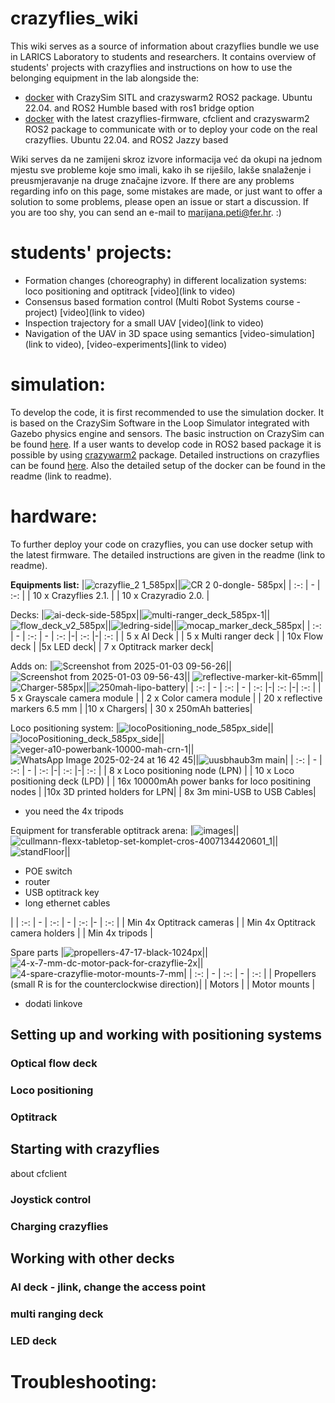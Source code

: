 # crazyflies_wiki

This wiki serves as a source of information about crazyflies bundle we use in LARICS Laboratory to students and researchers. It contains overview of students' projects with crazyflies and instructions on how to use the belonging equipment in the lab alongside the:  
* [docker](https://github.com/larics/docker_files/tree/master/ros2/ros2-humble/crazyflies-sitl) with CrazySim SITL and crazyswarm2 ROS2 package. Ubuntu 22.04. and ROS2 Humble based with ros1 bridge option
* [docker](https://github.com/larics/docker_files/tree/master/ros2/ros2-jazzy/crazyflies) with the latest crazyflies-firmware, cfclient and crazyswarm2 ROS2 package to communicate with or to deploy your code on the real crazyflies. Ubuntu 22.04. and ROS2 Jazzy based

Wiki serves da ne zamijeni skroz izvore informacija već da okupi na jednom mjestu sve probleme koje smo imali, kako ih se riješilo, lakše snalaženje i preusmjeravanje na druge značajne izvore. If there are any problems regarding info on this page, some mistakes are made, or just want to offer a solution to some problems, please open an issue or start a discussion. If you are too shy, you can send an e-mail to marijana.peti@fer.hr. :) 

# students' projects: 
* Formation changes (choreography) in different localization systems: loco positioning and optitrack [video](link to video)
* Consensus based formation control (Multi Robot Systems course - project) [video](link to video)
* Inspection trajectory for a small UAV [video](link to video)
* Navigation of the UAV in 3D space using semantics [video-simulation](link to video), [video-experiments](link to video)

# simulation:
To develop the code, it is first recommended to use the simulation docker. It is based on the CrazySim Software in the Loop Simulator integrated with Gazebo physics engine and sensors. The basic instruction on CrazySim can be found [here](link). If a user wants to develop code in ROS2 based package it is possible by using [crazywarm2](link) package. Detailed instructions on crazyflies can be found [here](link). Also the detailed setup of the docker can be found in the readme (link to readme).

# hardware:
To further deploy your code on crazyflies, you can use docker setup with the latest firmware. The detailed instructions are given in the readme (link to readme). 

**Equipments list:**
|![crazyflie_2 1_585px](https://github.com/user-attachments/assets/f5682ac9-13ad-4d07-87f1-e7fb2cfecd29)||![CR 2 0-dongle- 585px](https://github.com/user-attachments/assets/e676a21a-456b-4c10-83ea-bccb4a72068a)|
| :-: | - | :-: |
| 10 x Crazyflies 2.1. |  | 10 x Crazyradio 2.0. |


Decks: 
|![ai-deck-side-585px](https://github.com/user-attachments/assets/d0b2d148-876b-401a-af44-59ff228d1e71)||![multi-ranger_deck_585px-1](https://github.com/user-attachments/assets/2bc84a87-7ac7-435b-ba12-60a2a69e990c)||![flow_deck_v2_585px](https://github.com/user-attachments/assets/83a3441b-4491-4314-9cb8-73319bf42b3c)||![ledring-side](https://github.com/user-attachments/assets/da3eec92-181a-4503-99dd-77bfeb2be4e3)||![mocap_marker_deck_585px](https://github.com/user-attachments/assets/19cb3a41-d8e0-4104-a383-c7fce4d29703)|
| :-: | - | :-: | - | :-: |-| :-: |-| :-: |
| 5 x AI Deck |  | 5 x Multi ranger deck | | 10x Flow deck | |5x LED deck| | 7 x Optitrack marker deck|

Adds on: 
|![Screenshot from 2025-01-03 09-56-26](https://github.com/user-attachments/assets/a6309ebb-ab1a-48f3-bf46-41be3849bd48)|| ![Screenshot from 2025-01-03 09-56-43](https://github.com/user-attachments/assets/66321f3d-57a6-4ff6-91a3-356e208c3f44)|| ![reflective-marker-kit-65mm](https://github.com/user-attachments/assets/05cf544a-3337-419a-99f1-8e690531322c)|| ![Charger-585px](https://github.com/user-attachments/assets/8a6179a2-ebe8-40df-9e48-c0e9f228c358)||![250mah-lipo-battery](https://github.com/user-attachments/assets/ac9c58a7-5a5f-4690-9b95-df0542e14457)|
| :-: | - | :-: | - | :-: |-| :-: |-| :-: |
| 5 x Grayscale camera module |  | 2 x Color camera module  | | 20 x reflective markers 6.5 mm  | |10 x Chargers| | 30 x 250mAh batteries|

Loco positioning system: 
|![locoPositioning_node_585px_side](https://github.com/user-attachments/assets/cd2764cb-9408-4b7b-b57b-d952e68b27a3)||![locoPositioning_deck_585px_side](https://github.com/user-attachments/assets/f87c6b5c-cf46-4919-b5bc-3194baba453f)||![veger-a10-powerbank-10000-mah-crn-1](https://github.com/user-attachments/assets/7663b9c2-790d-43ac-b27b-0b94b8e09ea6)||![WhatsApp Image 2025-02-24 at 16 42 45](https://github.com/user-attachments/assets/ec48ce29-da7a-4f77-adfe-a2140eb5e8b6)||![uusbhaub3m main](https://github.com/user-attachments/assets/bfc31a06-9516-4a7f-a441-2fcee68e0a34)|
| :-: | - | :-: | - | :-: |-| :-: |-| :-: |
| 8 x Loco positioning node (LPN) |  | 10 x Loco positioning deck (LPD) | | 16x 10000mAh power banks for loco positining nodes  | |10x 3D printed holders for LPN| | 8x 3m mini-USB to USB Cables|
* you need  the 4x tripods

Equipment for transferable optitrack arena:
|![images](https://github.com/user-attachments/assets/d632b541-b44b-470d-b412-8c321890e185)||![cullmann-flexx-tabletop-set-komplet-cros-4007134420601_1](https://github.com/user-attachments/assets/48150a0d-dc89-434c-9fb0-4dfd578d5f0d)||![standFloor](https://github.com/user-attachments/assets/daecc4f0-d363-4129-b76c-9e8f02b1be12)||<ul><li>POE switch</li><li>router</li><li>USB optitrack key</li><li>long ethernet cables</li></ul>|
| :-: | - | :-: | - | :-: |- | :-: |
| Min 4x Optitrack cameras |  | Min 4x Optitrack camera holders | | Min 4x tripods  |

Spare parts
|![propellers-47-17-black-1024px](https://github.com/user-attachments/assets/48bbc513-5c98-4c06-b43f-79e378954b8c)||![4-x-7-mm-dc-motor-pack-for-crazyflie-2x](https://github.com/user-attachments/assets/e59019b1-2144-448e-9a1c-b716a35d7790)||![4-spare-crazyflie-motor-mounts-7-mm](https://github.com/user-attachments/assets/68743516-2af6-4275-9bd5-3e278fb76c1c)|
| :-: | - | :-: | - | :-: |
| Propellers (small R is for the counterclockwise direction)|  | Motors | | Motor mounts |

- dodati linkove

## Setting up and working with positioning systems
### Optical flow deck
### Loco positioning 
### Optitrack

## Starting with crazyflies 
about cfclient

### Joystick control

### Charging crazyflies

## Working with other decks
### AI deck - jlink, change the access point
### multi ranging deck
### LED deck



# Troubleshooting:
